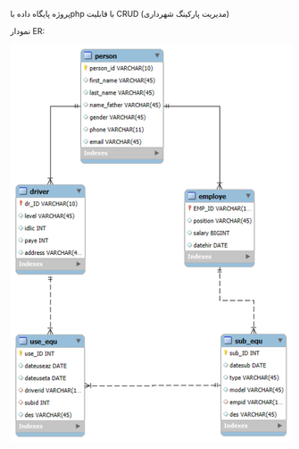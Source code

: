پروژه پایگاه داده باphp با قابلیت CRUD (مدیریت پارکینگ شهرداری)


نمودار ER:


![نمودار ER](ER.png)

